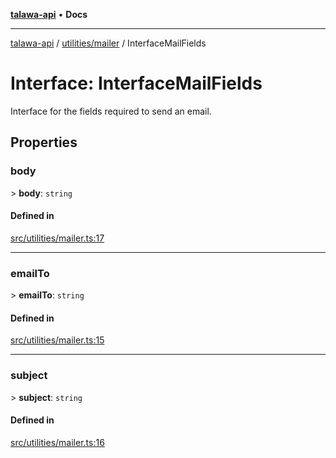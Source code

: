 [**talawa-api**](../../../README.md) • **Docs**

***

[talawa-api](../../../modules.md) / [utilities/mailer](../README.md) / InterfaceMailFields

# Interface: InterfaceMailFields

Interface for the fields required to send an email.

## Properties

### body

\> **body**: `string`

#### Defined in

[src/utilities/mailer.ts:17](https://github.com/PalisadoesFoundation/talawa-api/blob/4a88fe62b20ebda9653c55ae8d39d6c6fac8831f/src/utilities/mailer.ts#L17)

***

### emailTo

\> **emailTo**: `string`

#### Defined in

[src/utilities/mailer.ts:15](https://github.com/PalisadoesFoundation/talawa-api/blob/4a88fe62b20ebda9653c55ae8d39d6c6fac8831f/src/utilities/mailer.ts#L15)

***

### subject

\> **subject**: `string`

#### Defined in

[src/utilities/mailer.ts:16](https://github.com/PalisadoesFoundation/talawa-api/blob/4a88fe62b20ebda9653c55ae8d39d6c6fac8831f/src/utilities/mailer.ts#L16)
